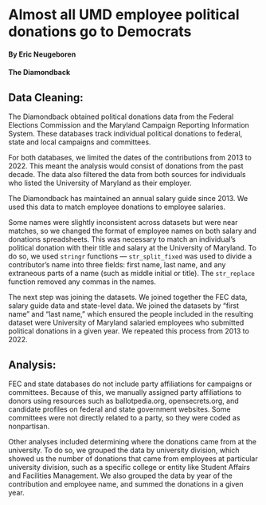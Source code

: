 # Almost all UMD employee political donations go to Democrats
#### By Eric Neugeboren
#### The Diamondback

## Data Cleaning:

The Diamondback obtained political donations data from the Federal Elections Commission and the Maryland Campaign Reporting Information System. These databases track individual political donations to federal, state and local campaigns and committees.

For both databases, we limited the dates of the contributions from 2013 to 2022. This meant the analysis would consist of donations from the past decade. The data also filtered the data from both sources for individuals who listed the University of Maryland as their employer.

The Diamondback has maintained an annual salary guide since 2013. We used this data to match employee donations to employee salaries.

Some names were slightly inconsistent across datasets but were near matches, so we changed the format of employee names on both salary and donations spreadsheets. This was necessary to match an individual’s political donation with their title and salary at the University of Maryland. To do so, we used `stringr` functions — `str_split_fixed` was used to divide a contributor’s name into three fields: first name, last name, and any extraneous parts of a name (such as middle initial or title). The `str_replace` function removed any commas in the names.

The next step was joining the datasets. We joined together the FEC data, salary guide data and  state-level data. We joined the datasets by “first name” and “last name,” which ensured the people included in the resulting dataset were University of Maryland salaried employees who submitted political donations in a given year. We repeated this process from 2013 to 2022.

## Analysis: 

FEC and state databases do not include party affiliations for campaigns or committees. Because of this, we manually assigned party affiliations to donors using resources such as ballotpedia.org, opensecrets.org, and candidate profiles on federal and state government websites. Some committees were not directly related to a party, so they were coded as nonpartisan. 

Other analyses included determining where the donations came from at the university. To do so, we grouped the data by university division, which showed us the number of donations that came from employees at particular university division, such as a specific college or entity like Student Affairs and Facilities Management. We also grouped the data by year of the contribution and employee name, and summed the donations in a given year.
